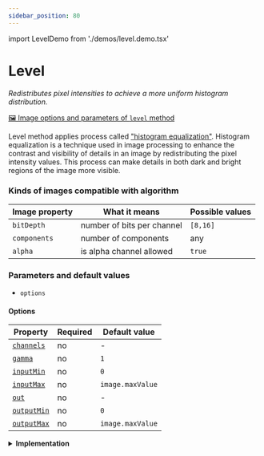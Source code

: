 ```yaml
---
sidebar_position: 80
---
```


import LevelDemo from './demos/level.demo.tsx'

# Level

_Redistributes pixel intensities to achieve a more uniform histogram distribution._

[🖼️ Image options and parameters of `level` method](https://api.image-js.org/classes/index.Image.html#level)

Level method applies process called ["histogram equalization"](https://en.wikipedia.org/wiki/Histogram_equalization 'wikipedia link on histogram equalization').
Histogram equalization is a technique used in image processing to enhance the contrast and visibility of details in an image by redistributing the pixel intensity values.
This process can make details in both dark and bright regions of the image more visible.

<LevelDemo />

### Kinds of images compatible with algorithm

| Image property | What it means              | Possible values |
| -------------- | -------------------------- | --------------- |
| `bitDepth`     | number of bits per channel | `[8,16]`        |
| `components`   | number of components       | any             |
| `alpha`        | is alpha channel allowed   | `true`          |

### Parameters and default values

- `options`

#### Options

| Property                                                                             | Required | Default value    |
| ------------------------------------------------------------------------------------ | -------- | ---------------- |
| [`channels`](https://api.image-js.org/interfaces/index.LevelOptions.html#channels)   | no       | -                |
| [`gamma`](https://api.image-js.org/interfaces/index.LevelOptions.html#gamma)         | no       | `1`              |
| [`inputMin`](https://api.image-js.org/interfaces/index.LevelOptions.html#inputMin)   | no       | `0`              |
| [`inputMax`](https://api.image-js.org/interfaces/index.LevelOptions.html#inputMax)   | no       | `image.maxValue` |
| [`out`](https://api.image-js.org/interfaces/index.LevelOptions.html#out)             | no       | -                |
| [`outputMin`](https://api.image-js.org/interfaces/index.LevelOptions.html#outputMin) | no       | `0`              |
| [`outputMax`](https://api.image-js.org/interfaces/index.LevelOptions.html#outputMax) | no       | `image.maxValue` |

<details>
<summary><b>Implementation</b></summary>

Here's how level filter is implemented in ImageJS:

_Input border values selection_: The first step is to choose the range of values that the filter must redistribute.

_Output border values selection_: Then the range of output values must be chosen. It is necessary to understand in what output limits should lie pixels that belong to the input values set.

_Calculation of the values_: After getting input and output values each pixel is compared with input values and a ratio is calculated by using formula:

$$
\dfrac{value - inputMin}{inputMax - inputMin}
$$

where $$value$$ is a value of a pixel which is within the input borders. If value is outside of input limits it is equal to maximum input value.
From there the formula is reciprocated to compute new output value.

:::caution
`gamma` option allows choosing the curve by which points will be connected. It uses [Bezier curves](https://en.wikipedia.org/wiki/B%C3%A9zier_curve 'wikipedia link on bezier curves') to manipulate this shape. The bigger the value, the smoother the connection is.
:::

_Setting the values_: After calculating it, the filter replaces the original pixel value with this levelled value. This process is repeated for every pixel in the image, as the window moves over the entire image.

</details>
